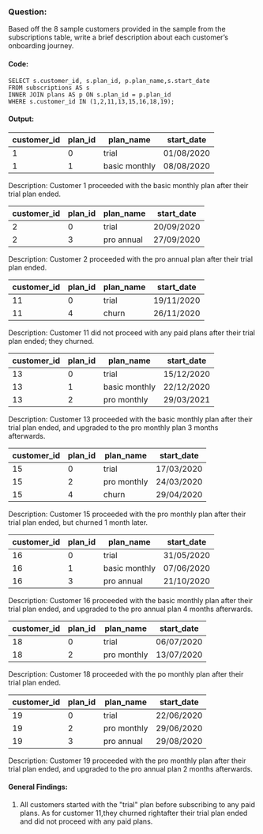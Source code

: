 ### Question: 
Based off the 8 sample customers provided in the sample from the subscriptions table, write a brief description about each customer’s onboarding journey.

#### Code:
``` MySQL
SELECT s.customer_id, s.plan_id, p.plan_name,s.start_date
FROM subscriptions AS s
INNER JOIN plans AS p ON s.plan_id = p.plan_id
WHERE s.customer_id IN (1,2,11,13,15,16,18,19);
```

#### Output:
customer_id	|plan_id	|plan_name	|start_date
--|--|--|--|
1|0|trial|01/08/2020
1|1|basic monthly|08/08/2020

Description: Customer 1 proceeded with the basic monthly plan after their trial plan ended.

customer_id	|plan_id	|plan_name	|start_date
--|--|--|--|
2|0|trial|20/09/2020
2|3|pro annual|27/09/2020

Description: Customer 2 proceeded with the pro annual plan after their trial plan ended.

customer_id	|plan_id	|plan_name	|start_date
--|--|--|--|
11|0|trial|19/11/2020
11|4|churn|26/11/2020

Description: Customer 11 did not proceed with any paid plans after their trial plan ended; they churned.

customer_id	|plan_id	|plan_name	|start_date
--|--|--|--|
13|0|trial|15/12/2020
13|1|basic monthly|22/12/2020
13|2|pro monthly|29/03/2021

Description: Customer 13 proceeded with the basic monthly plan after their trial plan ended, and upgraded to the pro monthly plan 3 months afterwards.

customer_id	|plan_id	|plan_name	|start_date
--|--|--|--|
15|0|trial|17/03/2020
15|2|pro monthly|24/03/2020
15|4|churn|29/04/2020

Description: Customer 15 proceeded with the pro monthly plan after their trial plan ended, but churned 1 month later.

customer_id	|plan_id	|plan_name	|start_date
--|--|--|--|
16|0|trial|31/05/2020
16|1|basic monthly|07/06/2020
16|3|pro annual|21/10/2020

Description: Customer 16 proceeded with the basic monthly plan after their trial plan ended, and upgraded to the pro annual plan 4 months afterwards.

customer_id	|plan_id	|plan_name	|start_date
--|--|--|--|
18|0|trial|06/07/2020
18|2|pro monthly|13/07/2020

Description: Customer 18 proceeded with the po monthly plan after their trial plan ended.

customer_id	|plan_id	|plan_name	|start_date
--|--|--|--|
19|0|trial|22/06/2020
19|2|pro monthly|29/06/2020
19|3|pro annual|29/08/2020

Description: Customer 19 proceeded with the pro monthly plan after their trial plan ended, and upgraded to the pro annual plan 2 months afterwards.

#### General Findings:
1. All customers started with the "trial" plan before subscribing to any paid plans. As for customer 11,they churned rightafter their trial plan ended and did not proceed with any paid plans.

